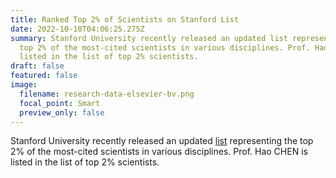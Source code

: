 ```yaml
---
title: Ranked Top 2% of Scientists on Stanford List
date: 2022-10-10T04:06:25.275Z
summary: Stanford University recently released an updated list representing the
  top 2% of the most-cited scientists in various disciplines. Prof. Hao CHEN is
  listed in the list of top 2% scientists.
draft: false
featured: false
image:
  filename: research-data-elsevier-bv.png
  focal_point: Smart
  preview_only: false
---
```

<!--StartFragment-->

Stanford University recently released an updated [list](https://elsevier.digitalcommonsdata.com/datasets/btchxktzyw/3) representing the top 2% of the most-cited scientists in various disciplines. Prof. Hao CHEN is listed in the list of top 2% scientists.

<!--EndFragment-->